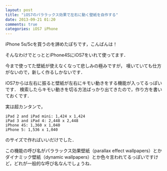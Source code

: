 ```yaml
---
layout: post
title: "iOS7のパララックス効果で左右に動く壁紙を自作する"
date: 2013-09-21 01:20
comments: true
categories: iOS7 iPhone
---
```


iPhone 5s/5cを買うのを諦めたぽちです，こんばんは！

そんなわけでとっととiPhone4SにiOS7をいれて使ってます．

今まで使ってた壁紙が使えなくなって悲しみの極みですが，
嘆いていても仕方がないので，新しく作るしかないです．

iOS7からは左右に振ると壁紙が左右にキモい動きをする機能が入ってるっぽいです．
検索したらキモい動きを切る方法ばっかり出てきたので，作り方を書いておくです．

実は超カンタンで，
```
iPad 2 and iPad mini: 1,424 x 1,424
iPad 3 and iPad 4: 2,448 x 2,448
iPhone 4S: 1,360 x 1,040
iPhone 5: 1,536 x 1,040
```
のサイズで作ればいいだけでした．

この機能の呼び名がパララックス効果壁紙（parallax effect wallpapers）とか
ダイナミック壁紙（dynamic wallpapers）とか色々言われてるっぽいですけど，どれが一般的な呼び名なんでしょうね．